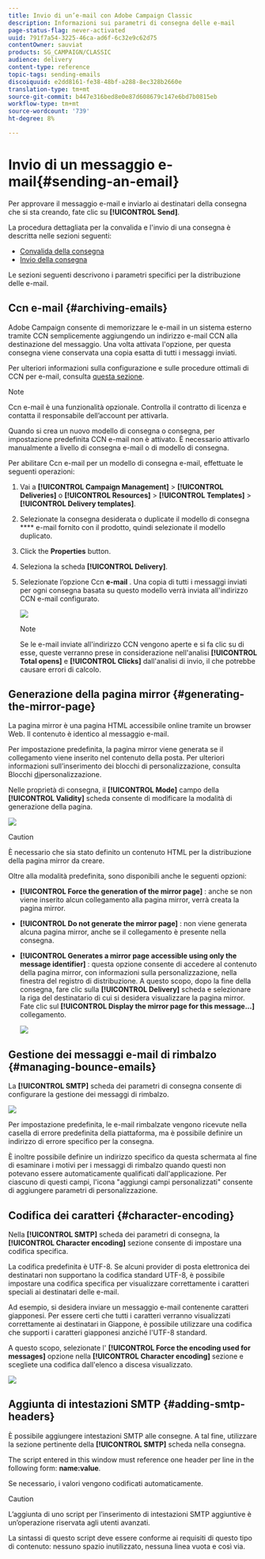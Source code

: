 ```yaml
---
title: Invio di un’e-mail con Adobe Campaign Classic
description: Informazioni sui parametri di consegna delle e-mail
page-status-flag: never-activated
uuid: 791f7a54-3225-46ca-ad6f-6c32e9c62d75
contentOwner: sauviat
products: SG_CAMPAIGN/CLASSIC
audience: delivery
content-type: reference
topic-tags: sending-emails
discoiquuid: e2dd8161-fe38-48bf-a288-8ec328b2660e
translation-type: tm+mt
source-git-commit: b447e316bed8e0e87d608679c147e6bd7b0815eb
workflow-type: tm+mt
source-wordcount: '739'
ht-degree: 8%

---
```



# Invio di un messaggio e-mail{#sending-an-email}

Per approvare il messaggio e-mail e inviarlo ai destinatari della consegna che si sta creando, fate clic su **[!UICONTROL Send]**.

La procedura dettagliata per la convalida e l&#39;invio di una consegna è descritta nelle sezioni seguenti:

* [Convalida della consegna](../../delivery/using/steps-validating-the-delivery.md)
* [Invio della consegna](../../delivery/using/steps-sending-the-delivery.md)

Le sezioni seguenti descrivono i parametri specifici per la distribuzione delle e-mail.

## Ccn e-mail {#archiving-emails}

 Adobe Campaign consente di memorizzare le e-mail in un sistema esterno tramite CCN semplicemente aggiungendo un indirizzo e-mail CCN alla destinazione del messaggio. Una volta attivata l&#39;opzione, per questa consegna viene conservata una copia esatta di tutti i messaggi inviati.

Per ulteriori informazioni sulla configurazione e sulle procedure ottimali di CCN per e-mail, consulta [questa sezione](../../installation/using/email-archiving.md).

>[!NOTE]
>
>Ccn e-mail è una funzionalità opzionale. Controlla il contratto di licenza e contatta il responsabile dell’account per attivarla.

Quando si crea un nuovo modello di consegna o consegna, per impostazione predefinita CCN e-mail non è attivato. È necessario attivarlo manualmente a livello di consegna e-mail o di modello di consegna.

Per abilitare Ccn e-mail per un modello di consegna e-mail, effettuate le seguenti operazioni:

1. Vai a **[!UICONTROL Campaign Management]** > **[!UICONTROL Deliveries]** o **[!UICONTROL Resources]** > **[!UICONTROL Templates]** > **[!UICONTROL Delivery templates]**.
1. Selezionate la consegna desiderata o duplicate il modello di consegna **** e-mail fornito con il prodotto, quindi selezionate il modello duplicato.
1. Click the **Properties** button.
1. Seleziona la scheda **[!UICONTROL Delivery]**.
1. Selezionate l’opzione Ccn **e-mail** . Una copia di tutti i messaggi inviati per ogni consegna basata su questo modello verrà inviata all&#39;indirizzo CCN e-mail configurato.

   ![](assets/s_ncs_user_wizard_archiving.png)

   >[!NOTE]
   >
   >Se le e-mail inviate all&#39;indirizzo CCN vengono aperte e si fa clic su di esse, queste verranno prese in considerazione nell&#39;analisi **[!UICONTROL Total opens]** e **[!UICONTROL Clicks]** dall&#39;analisi di invio, il che potrebbe causare errori di calcolo.

## Generazione della pagina mirror {#generating-the-mirror-page}

La pagina mirror è una pagina HTML accessibile online tramite un browser Web. Il contenuto è identico al messaggio e-mail.

Per impostazione predefinita, la pagina mirror viene generata se il collegamento viene inserito nel contenuto della posta. Per ulteriori informazioni sull’inserimento dei blocchi di personalizzazione, consulta Blocchi [di](../../delivery/using/personalization-blocks.md)personalizzazione.

Nelle proprietà di consegna, il **[!UICONTROL Mode]** campo della **[!UICONTROL Validity]** scheda consente di modificare la modalità di generazione della pagina.

![](assets/s_ncs_user_wizard_miror_page_mode.png)

>[!CAUTION]
>
>È necessario che sia stato definito un contenuto HTML per la distribuzione della pagina mirror da creare.

Oltre alla modalità predefinita, sono disponibili anche le seguenti opzioni:

* **[!UICONTROL Force the generation of the mirror page]** : anche se non viene inserito alcun collegamento alla pagina mirror, verrà creata la pagina mirror.
* **[!UICONTROL Do not generate the mirror page]** : non viene generata alcuna pagina mirror, anche se il collegamento è presente nella consegna.
* **[!UICONTROL Generates a mirror page accessible using only the message identifier]** : questa opzione consente di accedere al contenuto della pagina mirror, con informazioni sulla personalizzazione, nella finestra del registro di distribuzione. A questo scopo, dopo la fine della consegna, fare clic sulla **[!UICONTROL Delivery]** scheda e selezionare la riga del destinatario di cui si desidera visualizzare la pagina mirror. Fate clic sul **[!UICONTROL Display the mirror page for this message...]** collegamento.

   ![](assets/s_ncs_user_wizard_miror_page_link.png)

## Gestione dei messaggi e-mail di rimbalzo {#managing-bounce-emails}

La **[!UICONTROL SMTP]** scheda dei parametri di consegna consente di configurare la gestione dei messaggi di rimbalzo.

![](assets/s_ncs_user_email_del_properties_smtp_tab.png)

Per impostazione predefinita, le e-mail rimbalzate vengono ricevute nella casella di errore predefinita della piattaforma, ma è possibile definire un indirizzo di errore specifico per la consegna.

È inoltre possibile definire un indirizzo specifico da questa schermata al fine di esaminare i motivi per i messaggi di rimbalzo quando questi non potevano essere automaticamente qualificati dall&#39;applicazione. Per ciascuno di questi campi, l&#39;icona &quot;aggiungi campi personalizzati&quot; consente di aggiungere parametri di personalizzazione.

## Codifica dei caratteri {#character-encoding}

Nella **[!UICONTROL SMTP]** scheda dei parametri di consegna, la **[!UICONTROL Character encoding]** sezione consente di impostare una codifica specifica.

La codifica predefinita è UTF-8. Se alcuni provider di posta elettronica dei destinatari non supportano la codifica standard UTF-8, è possibile impostare una codifica specifica per visualizzare correttamente i caratteri speciali ai destinatari delle e-mail.

Ad esempio, si desidera inviare un messaggio e-mail contenente caratteri giapponesi. Per essere certi che tutti i caratteri verranno visualizzati correttamente ai destinatari in Giappone, è possibile utilizzare una codifica che supporti i caratteri giapponesi anziché l&#39;UTF-8 standard.

A questo scopo, selezionate l&#39; **[!UICONTROL Force the encoding used for messages]** opzione nella **[!UICONTROL Character encoding]** sezione e scegliete una codifica dall&#39;elenco a discesa visualizzato.

![](assets/s_ncs_user_email_del_properties_smtp_tab_encoding.png)

## Aggiunta di intestazioni SMTP {#adding-smtp-headers}

È possibile aggiungere intestazioni SMTP alle consegne. A tal fine, utilizzare la sezione pertinente della **[!UICONTROL SMTP]** scheda nella consegna.

The script entered in this window must reference one header per line in the following form: **name:value**.

Se necessario, i valori vengono codificati automaticamente.

>[!CAUTION]
>
>L’aggiunta di uno script per l’inserimento di intestazioni SMTP aggiuntive è un’operazione riservata agli utenti avanzati.
>
>La sintassi di questo script deve essere conforme ai requisiti di questo tipo di contenuto: nessuno spazio inutilizzato, nessuna linea vuota e così via.
